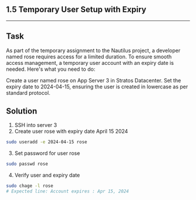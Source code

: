 ## 1.5 Temporary User Setup with Expiry
---
## Task
As part of the temporary assignment to the Nautilus project, a developer named rose requires access for a limited duration. To ensure smooth access management, a temporary user account with an expiry date is needed. Here's what you need to do:  
  
Create a user named rose on App Server 3 in Stratos Datacenter. Set the expiry date to 2024-04-15, ensuring the user is created in lowercase as per standard protocol.  
## Solution
1. SSH into server 3
2. Create user rose with expiry date April 15 2024
```bash
sudo useradd -e 2024-04-15 rose
```
3. Set password for user rose
```bash
sudo passwd rose
```
4. Verify user and expiry date
```bash
sudo chage -l rose
# Expected line: Account expires : Apr 15, 2024
```
